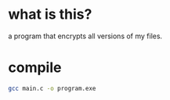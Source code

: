 # what is this?
a program that encrypts all versions of my files.

# compile
```bash
gcc main.c -o program.exe

```